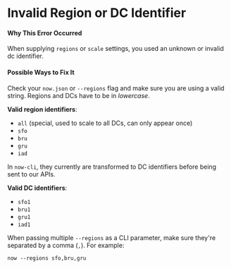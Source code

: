 # Invalid Region or DC Identifier

#### Why This Error Occurred

When supplying `regions` or `scale` settings, you
used an unknown or invalid dc identifier.

#### Possible Ways to Fix It

Check your `now.json` or `--regions` flag and
make sure you are using a valid string. Regions
and DCs have to be in *lowercase*.

**Valid region identifiers**:

- `all` (special, used to scale to all DCs, can only appear once)
- `sfo`
- `bru`
- `gru`
- `iad`

In `now-cli`, they currently are transformed to 
DC identifiers before being sent to our APIs.

**Valid DC identifiers**:

- `sfo1`
- `bru1`
- `gru1`
- `iad1`

When passing multiple `--regions` as a CLI parameter,
make sure they're separated by a comma (`,`). For example:

```console
now --regions sfo,bru,gru
```
